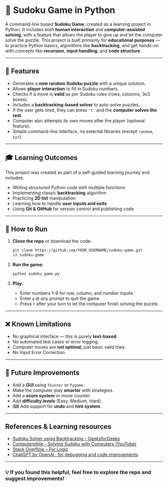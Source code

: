 # 🧩 Sudoku Game in Python
A command-line based **Sudoku Game**, created as a learning project in Python. It includes both **human interaction** and **computer-assisted solving**, with a feature that allows the player to give up and let the computer solve the puzzle.
This project is built primarily for **educational purposes** — to practice Python basics, algorithms like **backtracking**, and get hands-on with concepts like **recursion**, **input handling**, and **code structure**.

---

## 🚀 Features

-  Generates a **new random Sudoku puzzle** with a unique solution.
-  Allows **player interaction** to fill in Sudoku numbers.
-  Checks if a move is **valid** as per Sudoku rules (rows, columns, 3x3 boxes).
-  Includes a **backtracking-based solver** to auto-solve puzzles.
-  If the user gets tired, they can press `'t'` and the **computer solves the rest**.
-  Computer also attempts its own moves after the player (optional feature).
-  Simple command-line interface, no external libraries (except `random`, `sys`).

---

## 🎓 Learning Outcomes

This project was created as part of a self-guided learning journey and includes:

- Writing structured Python code with multiple functions
- Implementing classic **backtracking** algorithm
- Practicing **2D list** manipulation
- Learning how to handle **user inputs and exits**
- Using **Git & GitHub** for version control and publishing code

---

## 📌 How to Run

1. **Clone the repo** or download the code:

    ```bash
    git clone https://github.com/YOUR_USERNAME/sudoku-game.git
    cd sudoku-game
    ```

2. **Run the game:**

    ```bash
    python sudoku_game.py
    ```

3. **Play:**
    - Enter numbers 1–9 for row, column, and number inputs.
    - Enter `q` at any prompt to quit the game.
    - Press `t` after your turn to let the computer finish solving the puzzle.

---

## ❌ Known Limitations

-  No graphical interface — this is purely **text-based**.
-  No automated test cases or error logging.
-  Computer moves are **not optimal**, just basic valid tries.
-  No Input Error Correction

---

## 🔧 Future Improvements

-  Add a **GUI** using `Tkinter` or `Pygame`.
-  Make the computer play **smarter** with strategies.
-  Add a **score system** or move counter.
-  Add **difficulty levels** (Easy, Medium, Hard).
- ⌨ Add support for **undo** and **hint system**.

---

## References & Learning resources

- [Sudoku Solver using Backtracking – GeeksforGeeks](https://www.geeksforgeeks.org/sudoku-backtracking-7/)
- [Computerphile – Solving Sudoku with Computers (YouTube)](https://www.youtube.com/watch?v=G_UYXzGuqvM)
- [Stack Overflow – For Logic](https://stackoverflow.com/questions)
- [ChatGPT by OpenAI : for debugging and code improvements](https://chatgpt.com/)

---

### 💡 If you found this helpful, feel free to explore the repo and suggest improvements!
